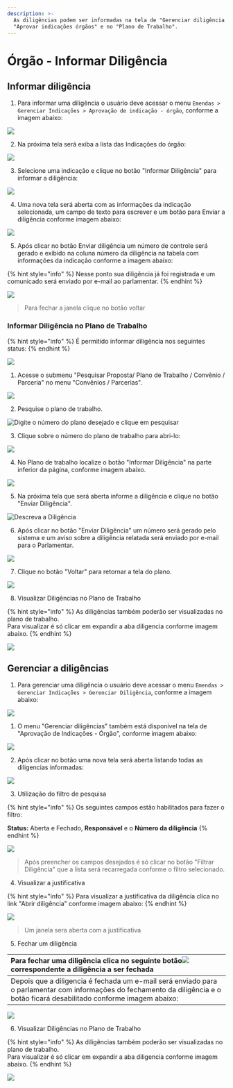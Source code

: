 ```yaml
---
description: >-
  As diligências podem ser informadas na tela de "Gerenciar diligência órgão",
  "Aprovar indicações órgãos" e no "Plano de Trabalho".
---
```


# Órgão - Informar Diligência

## Informar diligência

1. Para informar uma diligência o usuário deve acessar o menu  `Emendas > Gerenciar Indicações > Aprovação de indicação - órgão`, conforme a imagem abaixo:

![](../../.gitbook/assets/image%20%28142%29.png)

2. Na próxima tela será exiba a lista das Indicações do órgão:

![](../../.gitbook/assets/image%20%2825%29.png)

3. Selecione uma indicação e clique no botão "Informar Diligência"  para informar a diligência:

![](../../.gitbook/assets/image%20%2885%29.png)

4. Uma nova tela será aberta com as informações da indicação selecionada, um campo de texto para escrever e um botão para Enviar a diligência  conforme imagem abaixo:

![](../../.gitbook/assets/image%20%28184%29.png)

5. Após clicar no botão Enviar diligência um número de controle será gerado e exibido na coluna número da diligência na tabela com informações da indicação  conforme a imagem abaixo:

{% hint style="info" %}
Nesse ponto sua diligência já foi registrada e um comunicado será enviado por e-mail ao parlamentar. 
{% endhint %}

![](../../.gitbook/assets/image%20%28127%29.png)

> Para fechar a janela clique no botão voltar

### Informar Diligência no Plano de Trabalho

{% hint style="info" %}
É permitido informar diligência nos seguintes status:
{% endhint %}

![](../../.gitbook/assets/image%20%28205%29.png)

1. Acesse o submenu "Pesquisar Proposta/ Plano de Trabalho / Convênio / Parceria" no menu "Convênios / Parcerias".

![](../../.gitbook/assets/image%20%28220%29.png)

2. Pesquise o plano de trabalho.

![Digite o n&#xFA;mero do plano desejado e clique em pesquisar  ](../../.gitbook/assets/image%20%28209%29.png)

3.  Clique sobre o número do plano de trabalho para abri-lo:

![](../../.gitbook/assets/image%20%28217%29.png)

4. No Plano de trabalho localize o botão "Informar Diligência" na parte inferior da página, conforme imagem abaixo.

![](../../.gitbook/assets/image%20%28224%29.png)

5.  Na próxima tela que será aberta informe a diligência e clique no botão "Enviar Diligência".

![Descreva a Dilig&#xEA;ncia](../../.gitbook/assets/image%20%28211%29.png)

6.  Após clicar no botão "Enviar Diligência" um número será gerado pelo sistema e um aviso sobre a diligência relatada será enviado por e-mail para o Parlamentar.

![](../../.gitbook/assets/image%20%28214%29.png)

7.  Clique no botão "Voltar" para retornar a tela do plano.

![](../../.gitbook/assets/image%20%28212%29.png)

8.  Visualizar Diligências no Plano de Trabalho

{% hint style="info" %}
As diligências também poderão ser visualizadas no plano de trabalho.   
Para visualizar é só clicar em expandir a aba diligencia conforme imagem abaixo.
{% endhint %}

![](../../.gitbook/assets/image%20%28108%29.png)

## Gerenciar a diligências

1. Para gerenciar uma diligência o usuário deve acessar o menu  `Emendas > Gerenciar Indicações > Gerenciar Diligência`, conforme a imagem abaixo:

![](../../.gitbook/assets/image%20%28213%29.png)

1. O menu "Gerenciar diligências" também está disponível na tela de "Aprovação de Indicações - Órgão",  conforme imagem abaixo:

![](../../.gitbook/assets/image%20%28201%29.png)

2.  Após clicar no botão uma nova tela será aberta listando todas as diligencias informadas:

![](../../.gitbook/assets/image%20%28199%29.png)

3.  Utilização do filtro de pesquisa

{% hint style="info" %}
Os seguintes campos estão habilitados para fazer o filtro:

**Status:** Aberta e Fechado, **Responsável** e o **Número da diligência**
{% endhint %}



![](../../.gitbook/assets/image%20%28148%29.png)

> Após preencher os campos desejados é só clicar no botão "Filtrar Diligência" que a lista será recarregada conforme o filtro selecionado.

4. Visualizar a justificativa

{% hint style="info" %}
Para visualizar a justificativa da diligência clica no link "Abrir diligência" conforme imagem abaixo:
{% endhint %}

![](../../.gitbook/assets/image%20%2847%29.png)

> Um janela sera aberta com a justificativa

5.  Fechar um diligência

| Para fechar uma diligência clica no seguinte botão![](../../.gitbook/assets/image%20%28147%29.png)correspondente a diligência a ser fechada |
| :--- |
| Depois que a diligencia é fechada um e-mail será enviado para o parlamentar com informações do fechamento da diligência  e o botão ficará desabilitado conforme imagem abaixo: |

![](../../.gitbook/assets/image%20%2889%29.png)

6. Visualizar Diligências no Plano de Trabalho

{% hint style="info" %}
As diligências também poderão ser visualizadas no plano de trabalho.   
Para visualizar é só clicar em expandir a aba diligencia conforme imagem abaixo.
{% endhint %}

![](../../.gitbook/assets/image%20%28108%29.png)

